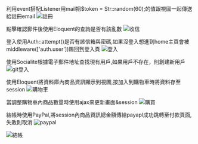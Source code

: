 利用event搭配Listener用mail把$token = Str::random(60);的值跟視圖一起傳送給註冊email
![註冊](https://github.com/s9231158/Laravel/assets/121070963/6fc014d3-3630-45cc-958f-c9c120ef3590)

點擊確認郵件後使用Eloquent的查詢是否有該亂數
![收信](https://github.com/s9231158/Laravel/assets/121070963/e6a5e6d4-7ef0-4efb-975d-e5ae358ba771)

登入使用Auth::attempt()是否有該信箱與密碼,如果沒登入想進到home主頁會被middleware(['auth.user'])踢回到登入頁
![登入](https://github.com/s9231158/Laravel/assets/121070963/c1aa7831-525e-4de6-a49b-4d0d5fedc263)

使用Socialite根據電子郵件地址查找現有用戶,如果用戶不存在，則創建新用戶
![git登入](https://github.com/s9231158/Laravel/assets/121070963/d4c4a80a-1dc6-440a-bbf6-77303c808cb1)

使用Eloquent將資料庫內商品資訊顯示到視圖,按加入到購物車時將資料存至session
![購物車](https://github.com/s9231158/Laravel/assets/121070963/aab4defb-30d2-43ba-bdc3-4c91d2ab21f4)

當調整購物車內商品數量時使用ajax來更新畫面&session
![購買](https://github.com/s9231158/Laravel/assets/121070963/8db54912-cead-43b3-a9d0-e768927c207d)

結帳時使用PayPal,將session內商品資訊總金額傳給payapl成功跳轉至付款頁面,失敗則取消
![paypal](https://github.com/s9231158/Laravel/assets/121070963/9ac5e797-74ee-4faa-80c8-44cd4f0f9017)


![結帳](https://github.com/s9231158/Laravel/assets/121070963/bb6c2a4a-97e3-484e-ba38-b94935b5f0c6)
